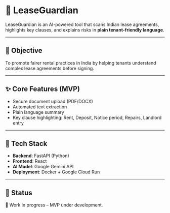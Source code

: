 # 📜 LeaseGuardian

LeaseGuardian is an AI-powered tool that scans Indian lease agreements, highlights key clauses, and explains risks in **plain tenant-friendly language**.  

---

## 🎯 Objective
To promote fairer rental practices in India by helping tenants understand complex lease agreements before signing.  

---

## ✨ Core Features (MVP)
- Secure document upload (PDF/DOCX)  
- Automated text extraction  
- Plain language summary  
- Key clause highlighting: Rent, Deposit, Notice period, Repairs, Landlord entry  

---

## 🚀 Tech Stack
- **Backend**: FastAPI (Python)  
- **Frontend**: React  
- **AI Model**: Google Gemini API  
- **Deployment**: Docker + Google Cloud Run  

---

## 📌 Status
🚧 Work in progress – MVP under development.  
